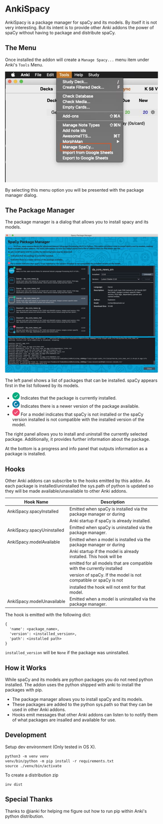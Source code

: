 # AnkiSpacy

AnkiSpacy is a package manager for spaCy and its models. By itself it is not very interesting.
But its intent is to provide other Anki addons the power of spaCy without having to package and
distribute spaCy.

## The Menu
Once installed the addon will create a `Manage Spacy...` menu item under Anki's `Tools` Menu.

![](./resources/ToolsMenu.jpg)

By selecting this menu option you will be presented with the package manager dialog.

## The Package Manager
The package manager is a dialog that allows you to install spacy and its models. 

![](./resources/PackageManager.jpg)

The left panel shows a list of packages that can be installed. spaCy appears first in the 
list followed by its models. 

* <img src="src/ui/resources/checkmark.png" width="24"/> Indicates that the package is currently 
        installed.
* <img src="src/ui/resources/refresh.png" width="24"/> Indicates there is a newer version of the 
        package available.
* <img src="src/ui/resources/incompatible.png" width="24"/> For a model indicates that spaCy is not
        installed or the spaCy version installed is not compatible with the installed version of
        the model.

The right panel allows you to install and uninstall the currently selected package.
Additionally, it provides further information about the package.

At the bottom is a progress and info panel that outputs information as a package is installed.

## Hooks

Other Anki addons can subscribe to the hooks emitted by this addon. As each package is 
installed/uninstalled the sys.path of python is updated so they will be made
available/unavailable to other Anki addons.

|Hook Name                 |Description|
|--------------------------|-----------| 
|AnkiSpacy.spacyInstalled  |Emitted when spaCy is installed via the package manager or during 
|                          |Anki startup if spaCy is already installed.|
|AnkiSpacy.spacyUninstalled|Emitted when spaCy is uninstalled via the package manager.|
|AnkiSpacy.modelAvailable  |Emitted when a model is installed via the package manager or during
|                          |Anki startup if the model is already installed. This hook will be
|                          |emitted for all models that are compatible with the currently installed
|                          |version of spaCy. If the model is not compatible or spaCy is not
|                          |installed the hook will not emit for that model.|
|AnkiSpacy.modelUnavailable|Emitted when a model is uninstalled via the package manager.|

The hook is emitted with the following dict:

```
{
  'name': <package_name>,
  'version': <installed_version>,
  'path': <installed path>
}
```

`installed_version` will be `None` if the package was uninstalled.


## How it Works

While spaCy and its models are python packages you do not need python installed. 
The addon uses the python shipped with anki to install the packages with pip.

* The package manager allows you to install spaCy and its models.
* These packages are added to the python sys.path so that they can be used in other Anki addons.
* Hooks emit messages that other Anki addons can listen to to notify them of what packages are
insalled and available for use.


## Development
Setup dev environment (Only tested in OS X).
```
python3 -m venv venv
venv/bin/python -m pip install -r requirements.txt
source ./venv/bin/activate
```

To create a distribution zip
```
inv dist
```

## Special Thanks
Thanks to @ianki for helping me figure out how to run pip within Anki's python distribution.
